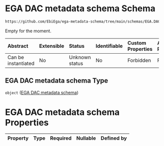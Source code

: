 # EGA DAC metadata schema Schema

```txt
https://github.com/EbiEga/ega-metadata-schema/tree/main/schemas/EGA.DAC.json
```

Empty for the moment.

| Abstract            | Extensible | Status         | Identifiable | Custom Properties | Additional Properties | Access Restrictions | Defined In                                                 |
| :------------------ | :--------- | :------------- | :----------- | :---------------- | :-------------------- | :------------------ | :--------------------------------------------------------- |
| Can be instantiated | No         | Unknown status | No           | Forbidden         | Forbidden             | none                | [EGA.DAC.json](../out/EGA.DAC.json "open original schema") |

## EGA DAC metadata schema Type

`object` ([EGA DAC metadata schema](ega-2.md))

# EGA DAC metadata schema Properties

| Property | Type | Required | Nullable | Defined by |
| :------- | :--- | :------- | :------- | :--------- |
